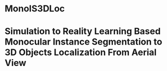 # MonoIS3DLoc
# Simulation to Reality Learning Based Monocular Instance Segmentation to 3D Objects Localization From Aerial View